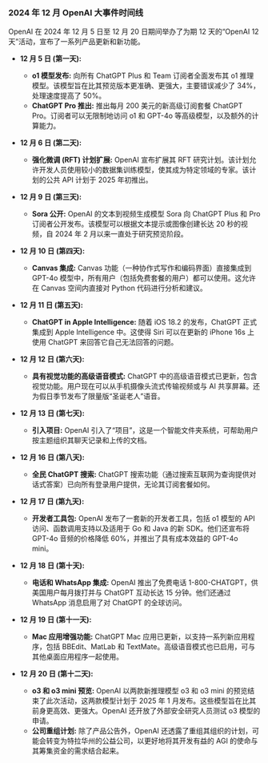 ### 2024 年 12 月 OpenAI 大事件时间线

OpenAI 在 2024 年 12 月 5 日至 12 月 20 日期间举办了为期 12 天的“OpenAI 12 天”活动，宣布了一系列产品更新和新功能。

*   **12 月 5 日 (第一天):**
    *   **o1 模型发布:** 向所有 ChatGPT Plus 和 Team 订阅者全面发布其 o1 推理模型。该模型旨在比其预览版本更准确、更强大，主要错误减少了 34%，处理速度提高了 50%。
    *   **ChatGPT Pro 推出:** 推出每月 200 美元的新高级订阅套餐 ChatGPT Pro。订阅者可以无限制地访问 o1 和 GPT-4o 等高级模型，以及额外的计算能力。

*   **12 月 6 日 (第二天):**
    *   **强化微调 (RFT) 计划扩展:** OpenAI 宣布扩展其 RFT 研究计划。该计划允许开发人员使用较小的数据集训练模型，使其成为特定领域的专家。该计划的公共 API 计划于 2025 年初推出。

*   **12 月 9 日 (第三天):**
    *   **Sora 公开:** OpenAI 的文本到视频生成模型 Sora 向 ChatGPT Plus 和 Pro 订阅者公开发布。该模型可以根据文本提示或图像创建长达 20 秒的视频，自 2024 年 2 月以来一直处于研究预览阶段。

*   **12 月 10 日 (第四天):**
    *   **Canvas 集成:** Canvas 功能（一种协作式写作和编码界面）直接集成到 GPT-4o 模型中，所有用户（包括免费套餐的用户）都可以使用。这允许在 Canvas 空间内直接对 Python 代码进行分析和建议。

*   **12 月 11 日 (第五天):**
    *   **ChatGPT in Apple Intelligence:** 随着 iOS 18.2 的发布，ChatGPT 正式集成到 Apple Intelligence 中。这使得 Siri 可以在更新的 iPhone 16s 上使用 ChatGPT 来回答它自己无法回答的问题。

*   **12 月 12 日 (第六天):**
    *   **具有视觉功能的高级语音模式:** ChatGPT 中的高级语音模式已更新，包含视觉功能。用户现在可以从手机摄像头流式传输视频或与 AI 共享屏幕。还为假日季节发布了限量版“圣诞老人”语音。

*   **12 月 13 日 (第七天):**
    *   **引入项目:** OpenAI 引入了“项目”，这是一个智能文件夹系统，可帮助用户按主题组织其聊天记录和上传的文档。

*   **12 月 16 日 (第八天):**
    *   **全民 ChatGPT 搜索:** ChatGPT 搜索功能（通过搜索互联网为查询提供对话式答案）已向所有登录用户提供，无论其订阅套餐如何。

*   **12 月 17 日 (第九天):**
    *   **开发者工具包:** OpenAI 发布了一套新的开发者工具，包括 o1 模型的 API 访问、函数调用支持以及适用于 Go 和 Java 的新 SDK。他们还宣布将 GPT-4o 音频的价格降低 60%，并推出了具有成本效益的 GPT-4o mini。

*   **12 月 18 日 (第十天):**
    *   **电话和 WhatsApp 集成:** OpenAI 推出了免费电话 1-800-CHATGPT，供美国用户每月拨打并与 ChatGPT 互动长达 15 分钟。他们还通过 WhatsApp 消息启用了对 ChatGPT 的全球访问。

*   **12 月 19 日 (第十一天):**
    *   **Mac 应用增强功能:** ChatGPT Mac 应用已更新，以支持一系列新应用程序，包括 BBEdit、MatLab 和 TextMate。高级语音模式也已启用，可与其他桌面应用程序一起使用。

*   **12 月 20 日 (第十二天):**
    *   **o3 和 o3 mini 预览:** OpenAI 以两款新推理模型 o3 和 o3 mini 的预览结束了此次活动，这两款模型计划于 2025 年 1 月发布。这些模型旨在比其前身更高效、更强大。OpenAI 还开放了外部安全研究人员测试 o3 模型的申请。
    *   **公司重组计划:** 除了产品公告外，OpenAI 还透露了重组其组织的计划，可能会转变为特拉华州的公益公司，以更好地将其开发有益的 AGI 的使命与其筹集资金的需求结合起来。
